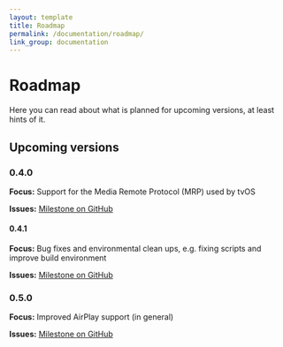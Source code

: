 ```yaml
---
layout: template
title: Roadmap
permalink: /documentation/roadmap/
link_group: documentation
---
```

# Roadmap

Here you can read about what is planned for upcoming versions, at least hints of it.

## Upcoming versions

### 0.4.0

**Focus:** Support for the Media Remote Protocol (MRP) used by tvOS

**Issues:** [Milestone on GitHub](https://github.com/postlund/pyatv/milestone/2)

#### 0.4.1

**Focus:** Bug fixes and environmental clean ups, e.g. fixing scripts and improve build environment

**Issues:** [Milestone on GitHub](https://github.com/postlund/pyatv/milestone/3)

### 0.5.0

**Focus:** Improved AirPlay support (in general)

**Issues:** [Milestone on GitHub](https://github.com/postlund/pyatv/milestone/4)
